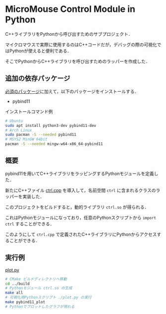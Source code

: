 # MicroMouse Control Module in Python

C++ライブラリをPythonから呼び出すためのサブプロジェクト．

マイクロマウスで実際に使用するのはC++コードだが，デバッグの際の可視化ではPythonが使えると便利である．

そこでPythonからC++ライブラリを呼び出すためのラッパーを作成した．

## 追加の依存パッケージ

[必須のパッケージ](../README.md)に加えて，以下のパッケージをインストールする．

- pybind11

インストールコマンド例

```sh
# Ubuntu
sudo apt install python3-dev pybind11-dev
# Arch Linux
sudo pacman -S --needed pybind11
# MSYS2 MinGW 64bit
pacman -S --needed mingw-w64-x86_64-pybind11
```

## 概要

pybind11を用いてC++ライブラリをラッピングするPythonモジュールを定義した．

新たにC++ファイル [ctrl.cpp](ctrl.cpp) を導入して，名前空間 `ctrl` に含まれるクラスのラッパーを実装した．

このプロジェクトをビルドすると，動的ライブラリ `ctrl.so` が得られる．

これはPythonモジュールになっており，任意のPythonスクリプトから `import ctrl` することができる．

このようにして `ctrl.cpp` で定義されたC++ライブラリにPythonからアクセスすることができる．

## 実行例

[plot.py](plot.py)

```sh
# CMake ビルドディレクトリへ移動
cd ../build
# Pythonモジュール ctrl.so の生成
make all
# 可視化用Pythonスクリプト ./plot.py の実行
make pybind11_plot
# Pythonでプロットしたグラフが現れる
```
